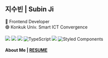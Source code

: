 ##  지수빈 | Subin Ji

🔵 Frontend Developer <br/>
🟢 Konkuk Univ. Smart ICT Convergence 

<img src="https://img.shields.io/badge/html-E34F26?style=flat-square&logo=html5&logoColor=white"> <img src="https://img.shields.io/badge/css-1572B6?style=flat-square&logo=css3&logoColor=white"> <img src="https://img.shields.io/badge/javascript-F7DF1E?style=flat-square&logo=javascript&logoColor=black">
![TypeScript](https://img.shields.io/badge/typescript-%23007ACC.svg?style=flat-square&logo=typescript&logoColor=white)
<img src="https://img.shields.io/badge/react-61DAFB?style=flat-square&logo=react&logoColor=black">
![Styled Components](https://img.shields.io/badge/styled--components-DB7093?style=flat-square&logo=styled-components&logoColor=white) 




#### About Me | [RESUME](https://s3.us-west-2.amazonaws.com/secure.notion-static.com/222d35bc-63ea-49a0-b975-97fe197da87c/%E1%84%8C%E1%85%B5%E1%84%89%E1%85%AE%E1%84%87%E1%85%B5%E1%86%AB_%E1%84%8B%E1%85%B5%E1%84%85%E1%85%A7%E1%86%A8%E1%84%89%E1%85%A5.pdf?X-Amz-Algorithm=AWS4-HMAC-SHA256&X-Amz-Content-Sha256=UNSIGNED-PAYLOAD&X-Amz-Credential=AKIAT73L2G45EIPT3X45%2F20230228%2Fus-west-2%2Fs3%2Faws4_request&X-Amz-Date=20230228T030525Z&X-Amz-Expires=86400&X-Amz-Signature=ef8ad879d5c8838e58570fe98aa7d31174c58847fb705ee322870f3d87415d0e&X-Amz-SignedHeaders=host&response-content-disposition=filename%3D%22%25E1%2584%258C%25E1%2585%25B5%25E1%2584%2589%25E1%2585%25AE%25E1%2584%2587%25E1%2585%25B5%25E1%2586%25AB_%25E1%2584%258B%25E1%2585%25B5%25E1%2584%2585%25E1%2585%25A7%25E1%2586%25A8%25E1%2584%2589%25E1%2585%25A5.pdf%22&x-id=GetObject) 


<!--
**zzzzsb/zzzzsb** is a ✨ _special_ ✨ repository because its `README.md` (this file) appears on your GitHub profile.

Here are some ideas to get you started:

- 🔭 I’m currently working on ...
- 🌱 I’m currently learning ...
- 👯 I’m looking to collaborate on ...
- 🤔 I’m looking for help with ...
- 💬 Ask me about ...
- 📫 How to reach me: ...
- 😄 Pronouns: ...
- ⚡ Fun fact: ...
-->
